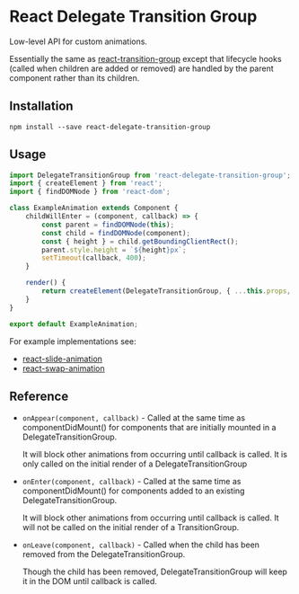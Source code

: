 # React Delegate Transition Group

Low-level API for custom animations.

Essentially the same as [react-transition-group](https://github.com/reactjs/react-transition-group) except that lifecycle hooks (called when children are added or removed) are handled by the parent component rather than its children.


## Installation

```
npm install --save react-delegate-transition-group
```


## Usage

```JavaScript
import DelegateTransitionGroup from 'react-delegate-transition-group';
import { createElement } from 'react';
import { findDOMNode } from 'react-dom';

class ExampleAnimation extends Component {
    childWillEnter = (component, callback) => {
        const parent = findDOMNode(this);
        const child = findDOMNode(component);
        const { height } = child.getBoundingClientRect();
        parent.style.height = `${height}px`;
        setTimeout(callback, 400);
    }

    render() {
        return createElement(DelegateTransitionGroup, { ...this.props, onEnter: this.childWillEnter });
    }
}

export default ExampleAnimation;
```

For example implementations see:

* [react-slide-animation](https://github.com/cyberthom/react-slide-animation)
* [react-swap-animation](https://github.com/cyberthom/react-swap-animation)


## Reference

* `onAppear(component, callback)` - Called at the same time as componentDidMount() for components that are initially mounted in a DelegateTransitionGroup. 

    It will block other animations from occurring until callback is called. It is only called on the initial render of a DelegateTransitionGroup

* `onEnter(component, callback)` - Called at the same time as componentDidMount() for components added to an existing DelegateTransitionGroup. 

    It will block other animations from occurring until callback is called. It will not be called on the initial render of a TransitionGroup.

* `onLeave(component, callback)` - Called when the child has been removed from the DelegateTransitionGroup. 

    Though the child has been removed, DelegateTransitionGroup will keep it in the DOM until callback is called.

